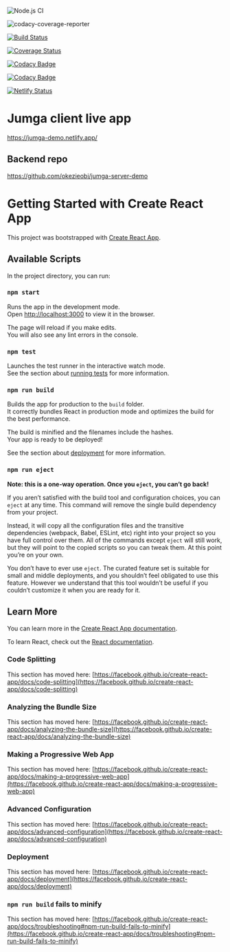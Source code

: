 ![Node.js CI](https://github.com/okezieobi/jumga-client-demo/workflows/Node.js%20CI/badge.svg)

![codacy-coverage-reporter](https://github.com/okezieobi/jumga-client-demo/workflows/codacy-coverage-reporter/badge.svg)

[![Build Status](https://travis-ci.com/okezieobi/jumga-client-demo.svg?branch=main)](https://travis-ci.com/okezieobi/jumga-client-demo)

[![Coverage Status](https://coveralls.io/repos/github/okezieobi/jumga-client-demo/badge.svg?branch=main)](https://coveralls.io/github/okezieobi/jumga-client-demo?branch=main)

[![Codacy Badge](https://app.codacy.com/project/badge/Grade/2c8b1bc5d9b6451c89b7594e295f3819)](https://www.codacy.com/gh/okezieobi/jumga-client-demo/dashboard?utm_source=github.com&amp;utm_medium=referral&amp;utm_content=okezieobi/jumga-client-demo&amp;utm_campaign=Badge_Grade)

[![Codacy Badge](https://app.codacy.com/project/badge/Coverage/2c8b1bc5d9b6451c89b7594e295f3819)](https://www.codacy.com/gh/okezieobi/jumga-client-demo/dashboard?utm_source=github.com&utm_medium=referral&utm_content=okezieobi/jumga-client-demo&utm_campaign=Badge_Coverage)

[![Netlify Status](https://api.netlify.com/api/v1/badges/0b2b7631-702c-4e7d-acfe-5be1244b56b0/deploy-status)](https://app.netlify.com/sites/awesome-kalam-4494a0/deploys)
# Jumga client live app
https://jumga-demo.netlify.app/

## Backend repo
https://github.com/okezieobi/jumga-server-demo


# Getting Started with Create React App

This project was bootstrapped with [Create React App](https://github.com/facebook/create-react-app).

## Available Scripts

In the project directory, you can run:

### `npm start`

Runs the app in the development mode.\
Open [http://localhost:3000](http://localhost:3000) to view it in the browser.

The page will reload if you make edits.\
You will also see any lint errors in the console.

### `npm test`

Launches the test runner in the interactive watch mode.\
See the section about [running tests](https://facebook.github.io/create-react-app/docs/running-tests) for more information.

### `npm run build`

Builds the app for production to the `build` folder.\
It correctly bundles React in production mode and optimizes the build for the best performance.

The build is minified and the filenames include the hashes.\
Your app is ready to be deployed!

See the section about [deployment](https://facebook.github.io/create-react-app/docs/deployment) for more information.

### `npm run eject`

**Note: this is a one-way operation. Once you `eject`, you can’t go back!**

If you aren’t satisfied with the build tool and configuration choices, you can `eject` at any time. This command will remove the single build dependency from your project.

Instead, it will copy all the configuration files and the transitive dependencies (webpack, Babel, ESLint, etc) right into your project so you have full control over them. All of the commands except `eject` will still work, but they will point to the copied scripts so you can tweak them. At this point you’re on your own.

You don’t have to ever use `eject`. The curated feature set is suitable for small and middle deployments, and you shouldn’t feel obligated to use this feature. However we understand that this tool wouldn’t be useful if you couldn’t customize it when you are ready for it.

## Learn More

You can learn more in the [Create React App documentation](https://facebook.github.io/create-react-app/docs/getting-started).

To learn React, check out the [React documentation](https://reactjs.org/).

### Code Splitting

This section has moved here: [https://facebook.github.io/create-react-app/docs/code-splitting](https://facebook.github.io/create-react-app/docs/code-splitting)

### Analyzing the Bundle Size

This section has moved here: [https://facebook.github.io/create-react-app/docs/analyzing-the-bundle-size](https://facebook.github.io/create-react-app/docs/analyzing-the-bundle-size)

### Making a Progressive Web App

This section has moved here: [https://facebook.github.io/create-react-app/docs/making-a-progressive-web-app](https://facebook.github.io/create-react-app/docs/making-a-progressive-web-app)

### Advanced Configuration

This section has moved here: [https://facebook.github.io/create-react-app/docs/advanced-configuration](https://facebook.github.io/create-react-app/docs/advanced-configuration)

### Deployment

This section has moved here: [https://facebook.github.io/create-react-app/docs/deployment](https://facebook.github.io/create-react-app/docs/deployment)

### `npm run build` fails to minify

This section has moved here: [https://facebook.github.io/create-react-app/docs/troubleshooting#npm-run-build-fails-to-minify](https://facebook.github.io/create-react-app/docs/troubleshooting#npm-run-build-fails-to-minify)
